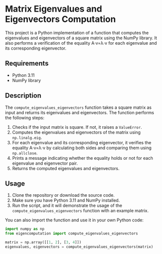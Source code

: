 # Matrix Eigenvalues and Eigenvectors Computation

This project is a Python implementation of a function that computes the eigenvalues and eigenvectors of a square matrix using the NumPy library. It also performs a verification of the equality A⋅v=λ⋅v for each eigenvalue and its corresponding eigenvector.

## Requirements

- Python 3.11
- NumPy library

## Description

The `compute_eigenvalues_eigenvectors` function takes a square matrix as input and returns its eigenvalues and eigenvectors. The function performs the following steps:

1. Checks if the input matrix is square. If not, it raises a `ValueError`.
2. Computes the eigenvalues and eigenvectors of the matrix using `np.linalg.eig`.
3. For each eigenvalue and its corresponding eigenvector, it verifies the equality A⋅v=λ⋅v by calculating both sides and comparing them using `np.allclose`.
4. Prints a message indicating whether the equality holds or not for each eigenvalue and eigenvector pair.
5. Returns the computed eigenvalues and eigenvectors.

## Usage

1. Clone the repository or download the source code.
2. Make sure you have Python 3.11 and NumPy installed.
3. Run the script, and it will demonstrate the usage of the `compute_eigenvalues_eigenvectors` function with an example matrix.

You can also import the function and use it in your own Python code:

```python
import numpy as np
from eigencomputation import compute_eigenvalues_eigenvectors

matrix = np.array([[1, 2], [3, 4]])
eigenvalues, eigenvectors = compute_eigenvalues_eigenvectors(matrix)
